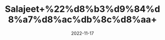 ---
title: 'Salajeet+%22%d8%b3%d9%84%d8%a7%d8%ac%db%8c%d8%aa+'
date: '2022-11-17' 
metatag: '' 
inventory: '0' 
draft: false 
# meta description 
shortDescripton: 'Shilajit+%22++contains+fulvic+acid+and+more+than+84+minerals+%2c+so+it+offers+numerous+health+benefits.+It+can+function+as+an+antioxidant+to+improve+your+body%27s+immunity+and+memory%2c+an+anti-inflammatory%2c+an+energy+booster%2c+and+a+diuretic+to+remove+excess+fluid+from+your+body.'
description: 'Natural+Gums+%d9%82%d8%af%d8%b1%d8%aa%db%8c+%da%af%d9%88%d9%86%d8%af'
longdescription: ''
tags: ''
brand: ''
subCategory: ''
unit: '10 gm-Pk'
sellCount: '0'
featured: True
# product Price
price: '200.0'
# Product Short Description
shortDescription: 'Shilajit+%22++contains+fulvic+acid+and+more+than+84+minerals+%2c+so+it+offers+numerous+health+benefits.+It+can+function+as+an+antioxidant+to+improve+your+body%27s+immunity+and+memory%2c+an+anti-inflammatory%2c+an+energy+booster%2c+and+a+diuretic+to+remove+excess+fluid+from+your+body.'
productID: 'AB6CCAFB-9924-ED11-9968-005056B3A416'
type: 'products'
category: 'Natural+Gums+%d9%82%d8%af%d8%b1%d8%aa%db%8c+%da%af%d9%88%d9%86%d8%af' 
thumnailproduct: 'https://eraconnect.blob.core.windows.net/product-images/aminsaddiquidawakhana/AB6CCAFB-9924-ED11-9968-005056B3A416.webp' 
images:
  - image: 'https://eraconnect.blob.core.windows.net/product-images/aminsaddiquidawakhana/AB6CCAFB-9924-ED11-9968-005056B3A416.webp'  
Variants:
---